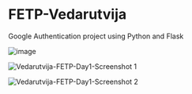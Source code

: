 # FETP-Vedarutvija
Google Authentication project using Python and Flask


![image](https://github.com/Vedarutvija/FETP-Vedarutvija/assets/52282654/8731fe61-17f1-40af-b2c4-d4ca66307373)



![Vedarutvija-FETP-Day1-Screenshot 1](https://github.com/Vedarutvija/FETP-Vedarutvija/assets/52282654/9d747372-be9e-4916-a83c-1e63e0d41b1b)




![Vedarutvija-FETP-Day1-Screenshot 2](https://github.com/Vedarutvija/FETP-Vedarutvija/assets/52282654/a0fa70f1-8b08-4c33-9b0d-f695e4843031)

